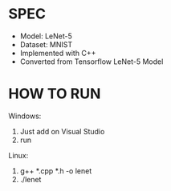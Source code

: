 # SPEC
- Model: LeNet-5
- Dataset: MNIST
- Implemented with C++
- Converted from Tensorflow LeNet-5 Model

# HOW TO RUN 
Windows: 
1) Just add on Visual Studio
2) run

Linux: 
1) g++ *.cpp *.h -o lenet
2) ./lenet
